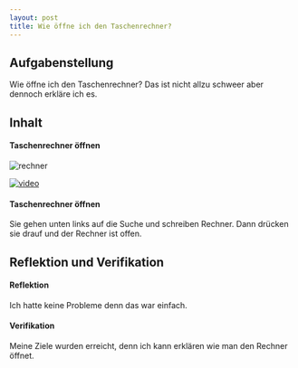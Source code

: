 ```yaml
---
layout: post
title: Wie öffne ich den Taschenrechner?
---
```


## Aufgabenstellung

Wie öffne ich den Taschenrechner? Das ist nicht allzu schweer aber dennoch erkläre ich es.

## Inhalt

#### Taschenrechner öffnen

![rechner](https://i.imgur.com/l8eKyqh.png)

[![video](https://i.ytimg.com/an_webp/E6CcUj2mDbI/mqdefault_6s.webp?du=3000&sqp=CM617ogG&rs=AOn4CLCO5EZwcuGJimB7RyJZcKv8KvsbBw)](https://www.youtube.com/watch?v=sGxw7ipTrq8)

#### Taschenrechner öffnen

Sie gehen unten links auf die Suche und schreiben Rechner. Dann drücken sie drauf und der Rechner ist offen.


## Reflektion und Verifikation

#### Reflektion

Ich hatte keine Probleme denn das war einfach.

#### Verifikation

Meine Ziele wurden erreicht, denn ich kann erklären wie man den Rechner öffnet.

